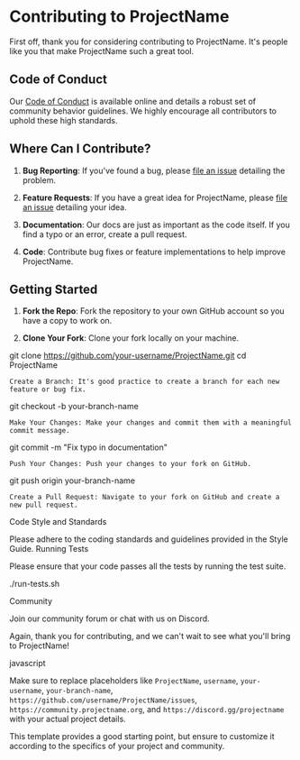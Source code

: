 # Contributing to ProjectName

First off, thank you for considering contributing to ProjectName. It's people like you that make ProjectName such a great tool.

## Code of Conduct

Our [Code of Conduct](CODE_OF_CONDUCT.md) is available online and details a robust set of community behavior guidelines. We highly encourage all contributors to uphold these high standards.

## Where Can I Contribute?

1. **Bug Reporting**: If you've found a bug, please [file an issue](https://github.com/username/ProjectName/issues) detailing the problem.

2. **Feature Requests**: If you have a great idea for ProjectName, please [file an issue](https://github.com/username/ProjectName/issues) detailing your idea.

3. **Documentation**: Our docs are just as important as the code itself. If you find a typo or an error, create a pull request.

4. **Code**: Contribute bug fixes or feature implementations to help improve ProjectName.

## Getting Started

1. **Fork the Repo**: Fork the repository to your own GitHub account so you have a copy to work on.

2. **Clone Your Fork**: Clone your fork locally on your machine.

git clone https://github.com/your-username/ProjectName.git
cd ProjectName

    Create a Branch: It's good practice to create a branch for each new feature or bug fix.


git checkout -b your-branch-name

    Make Your Changes: Make your changes and commit them with a meaningful commit message.


git commit -m "Fix typo in documentation"

    Push Your Changes: Push your changes to your fork on GitHub.


git push origin your-branch-name

    Create a Pull Request: Navigate to your fork on GitHub and create a new pull request.

Code Style and Standards

Please adhere to the coding standards and guidelines provided in the Style Guide.
Running Tests

Please ensure that your code passes all the tests by running the test suite.


./run-tests.sh

Community

Join our community forum or chat with us on Discord.

Again, thank you for contributing, and we can't wait to see what you'll bring to ProjectName!

javascript


Make sure to replace placeholders like `ProjectName`, `username`, `your-username`, `your-branch-name`, `https://github.com/username/ProjectName/issues`, `https://community.projectname.org`, and `https://discord.gg/projectname` with your actual project details.

This template provides a good starting point, but ensure to customize it according to the specifics of your project and community.
